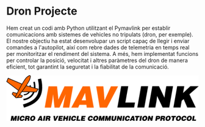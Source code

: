 # Dron Projecte

Hem creat un codi amb Python utilitzant el Pymavlink per establir comunicacions amb sistemes de vehicles no tripulats (dron, per exemple). El nostre objectiu ha estat desenvolupar un script capaç de llegir i enviar comandes a l'autopilot, així com rebre dades de telemetria en temps real per monitoritzar el rendiment del sistema. A més, hem implementat funcions per controlar la posició, velocitat i altres paràmetres del dron de manera eficient, tot garantint la seguretat i la fiabilitat de la comunicació.

![Descripción de la imagen](3a6546469555d30cfcdaf4c30929d146.png)
